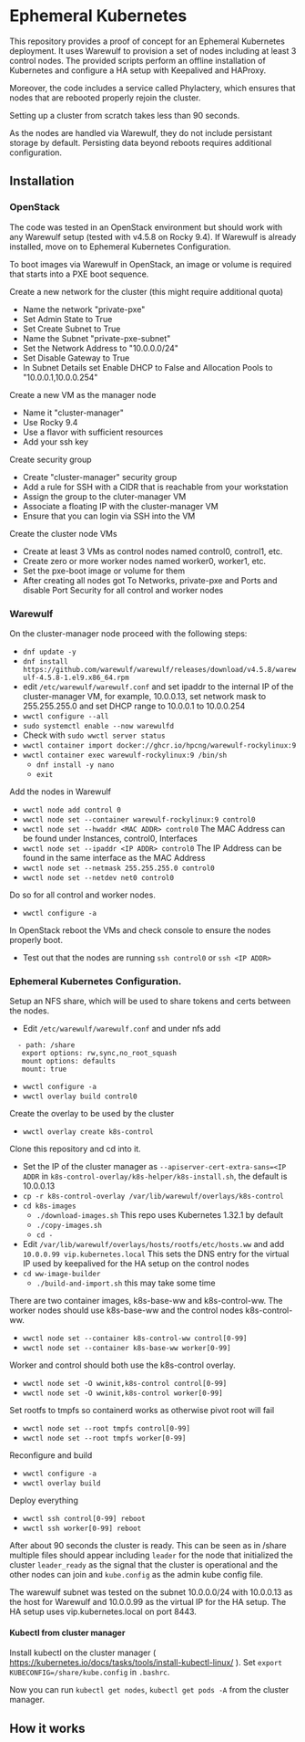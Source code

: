 # Ephemeral Kubernetes

This repository provides a proof of concept for an Ephemeral Kubernetes deployment.
It uses Warewulf to provision a set of nodes including at least 3 control nodes.
The provided scripts perform an offline installation of Kubernetes and configure a HA setup with Keepalived and HAProxy.

Moreover, the code includes a service called Phylactery, which ensures that nodes that are rebooted properly rejoin the cluster.

Setting up a cluster from scratch takes less than 90 seconds.

As the nodes are handled via Warewulf, they do not include persistant storage by default.
Persisting data beyond reboots requires additional configuration.

## Installation

### OpenStack
The code was tested in an OpenStack environment but should work with any Warewulf setup (tested with v4.5.8 on Rocky 9.4).
If Warewulf is already installed, move on to Ephemeral Kubernetes Configuration.

To boot images via Warewulf in OpenStack, an image or volume is required that starts into a PXE boot sequence.

Create a new network for the cluster (this might require additional quota)
- Name the network "private-pxe"
- Set Admin State to True
- Set Create Subnet to True
- Name the Subnet "private-pxe-subnet"
- Set the Network Address to "10.0.0.0/24"
- Set Disable Gateway to True
- In Subnet Details set Enable DHCP to False and Allocation Pools to "10.0.0.1,10.0.0.254"

Create a new VM as the manager node
- Name it "cluster-manager"
- Use Rocky 9.4
- Use a flavor with sufficient resources
- Add your ssh key

Create security group
- Create "cluster-manager" security group
- Add a rule for SSH with a CIDR that is reachable from your workstation
- Assign the group to the cluter-manager VM
- Associate a floating IP with the cluster-manager VM
- Ensure that you can login via SSH into the VM

Create the cluster node VMs
- Create at least 3 VMs as control nodes named control0, control1, etc.
- Create zero or more worker nodes named worker0, worker1, etc.
- Set the pxe-boot image or volume for them
- After creating all nodes got To Networks, private-pxe and Ports and disable Port Security for all control and worker nodes

### Warewulf
On the cluster-manager node proceed with the following steps:

- `dnf update -y`
- `dnf install https://github.com/warewulf/warewulf/releases/download/v4.5.8/warewulf-4.5.8-1.el9.x86_64.rpm`
- edit `/etc/warewulf/warewulf.conf` and set ipaddr to the internal IP of the cluster-manager VM, for example, 10.0.0.13, set network mask to 255.255.255.0 and set DHCP range to 10.0.0.1 to 10.0.0.254
- `wwctl configure --all`
- `sudo systemctl enable --now warewulfd`
- Check with `sudo wwctl server status`
- `wwctl container import docker://ghcr.io/hpcng/warewulf-rockylinux:9`
- `wwctl container exec warewulf-rockylinux:9 /bin/sh`
    - `dnf install -y nano`
    - `exit`

Add the nodes in Warewulf
- `wwctl node add control 0`
- `wwctl node set --container warewulf-rockylinux:9 control0`
- `wwctl node set --hwaddr <MAC ADDR> control0` The MAC Address can be found under Instances, control0, Interfaces
- `wwctl node set --ipaddr <IP ADDR> control0` The IP Address can be found in the same interface as the MAC Address
- `wwctl node set --netmask 255.255.255.0 control0`
- `wwctl node set --netdev net0 control0`

Do so for all control and worker nodes.
- `wwctl configure -a`

In OpenStack reboot the VMs and check console to ensure the nodes properly boot.
- Test out that the nodes are running `ssh control0` or `ssh <IP ADDR>`

### Ephemeral Kubernetes Configuration.
Setup an NFS share, which will be used to share tokens and certs between the nodes.
- Edit `/etc/warewulf/warewulf.conf` and under nfs add
```
  - path: /share  
   export options: rw,sync,no_root_squash  
   mount options: defaults  
   mount: true
```
- `wwctl configure -a`
- `wwctl overlay build control0`

Create the overlay to be used by the cluster
- `wwctl overlay create k8s-control`

Clone this repository and cd into it.
- Set the IP of the cluster manager as `--apiserver-cert-extra-sans=<IP ADDR` in `k8s-control-overlay/k8s-helper/k8s-install.sh`, the default is 10.0.0.13
- `cp -r k8s-control-overlay /var/lib/warewulf/overlays/k8s-control`
- `cd k8s-images`
    - `./download-images.sh` This repo uses Kubernetes 1.32.1 by default
    - `./copy-images.sh`
    - `cd -`
- Edit `/var/lib/warewulf/overlays/hosts/rootfs/etc/hosts.ww` and add `10.0.0.99 vip.kubernetes.local` This sets the DNS entry for the virtual IP used by keepalived for the HA setup on the control nodes
- `cd ww-image-builder`
    - `./build-and-import.sh` this may take some time
    
There are two container images, k8s-base-ww and k8s-control-ww.
The worker nodes should use k8s-base-ww and the control nodes k8s-control-ww.
- `wwctl node set --container k8s-control-ww control[0-99]`
- `wwctl node set --container k8s-base-ww worker[0-99]`

Worker and control should both use the k8s-control overlay.
- `wwctl node set -O wwinit,k8s-control control[0-99]`
- `wwctl node set -O wwinit,k8s-control worker[0-99]`

Set rootfs to tmpfs so containerd works as otherwise pivot root will fail
- `wwctl node set --root tmpfs control[0-99]`
- `wwctl node set --root tmpfs worker[0-99]`

Reconfigure and build
- `wwctl configure -a`
- `wwctl overlay build`

Deploy everything
- `wwctl ssh control[0-99] reboot`
- `wwctl ssh worker[0-99] reboot`

After about 90 seconds the cluster is ready.
This can be seen as in /share multiple files should appear including `leader` for the node that initialized the cluster `leader_ready` as the signal that the cluster is operational and the other nodes can join and `kube.config` as the admin kube config file.

The warewulf subnet was tested on the subnet 10.0.0.0/24 with 10.0.0.13 as the host for Warewulf and 10.0.0.99 as the virtual IP for the HA setup.
The HA setup uses vip.kubernetes.local on port 8443.

#### Kubectl from cluster manager
Install kubectl on the cluster manager ( https://kubernetes.io/docs/tasks/tools/install-kubectl-linux/ ).
Set `export KUBECONFIG=/share/kube.config` in `.bashrc`.

Now you can run `kubectl get nodes`, `kubectl get pods -A` from the cluster manager.

## How it works

